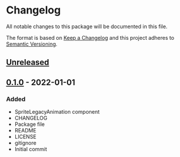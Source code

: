 # Changelog
All notable changes to this package will be documented in this file.

The format is based on [Keep a Changelog](http://keepachangelog.com/en/1.0.0/)
and this project adheres to [Semantic Versioning](http://semver.org/spec/v2.0.0.html).

## [Unreleased]

## [0.1.0] - 2022-01-01
### Added
- SpriteLegacyAnimation component
- CHANGELOG
- Package file
- README
- LICENSE
- gitignore
- Initial commit

[Unreleased]: https://github.com/HyagoOliveira/SpriteLegacyAnimation/compare/0.1.0...main
[0.1.0]: https://github.com/HyagoOliveira/SpriteLegacyAnimation/tree/0.1.0/